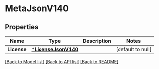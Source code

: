 # MetaJsonV140

## Properties
Name | Type | Description | Notes
------------ | ------------- | ------------- | -------------
**License** | [***LicenseJsonV140**](LicenseJsonV140.md) |  | [default to null]

[[Back to Model list]](../README.md#documentation-for-models) [[Back to API list]](../README.md#documentation-for-api-endpoints) [[Back to README]](../README.md)


